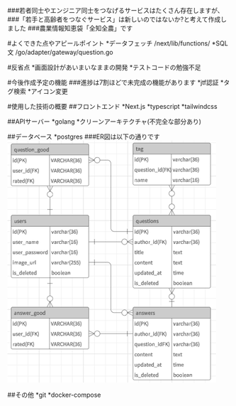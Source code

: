 ###若者同士やエンジニア同士をつなげるサービスはたくさん存在しますが、
###「若手と高齢者をつなぐサービス」は新しいのではないか?と考えて作成しました
###農業情報知恵袋「全知全農」です

#よくできた点やアピールポイント
*データフェッチ /next/lib/functions/
*SQL文  /go/adapter/gateway/question.go

#反省点
*画面設計があいまいなままの開発
*テストコードの勉強不足

#今後作成予定の機能
###進捗は7割ほどで未完成の機能があります
*jtf認証
*タグ検索
*アイコン変更

#使用した技術の概要
##フロントエンド
*Next.js
*typescript
*tailwindcss

##APIサーバー
*golang
*クリーンアーキテクチャ(不完全な部分あり)

##データベース
*postgres
###ER図は以下の通りです
![ER図](./img/スクリーンショット%20(186).png)

##その他
*git
*docker-compose

